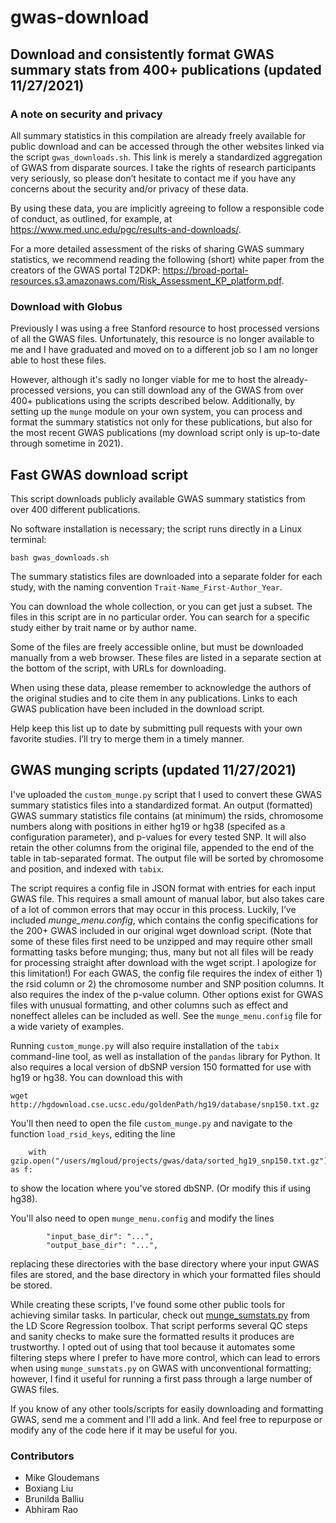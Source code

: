 # gwas-download

## Download and consistently format GWAS summary stats from 400+ publications (updated 11/27/2021)

### A note on security and privacy

All summary statistics in this compilation are already freely available for public download and can be accessed 
through the other websites linked via the script `gwas_downloads.sh`. This link is merely a standardized aggregation 
of GWAS from disparate sources. I take the rights of research participants very seriously, so please don’t hesitate 
to contact me if you have any concerns about the security and/or privacy of these data.

By using these data, you are implicitly agreeing to follow a responsible code of conduct, 
as outlined, for example, at https://www.med.unc.edu/pgc/results-and-downloads/.

For a more detailed assessment of the risks of sharing GWAS summary statistics, we recommend reading the following 
(short) white paper from the creators of the GWAS portal T2DKP: https://broad-portal-resources.s3.amazonaws.com/Risk_Assessment_KP_platform.pdf.

### Download with Globus

Previously I was using a free Stanford resource to host processed versions of all the GWAS files. Unfortunately, this resource
is no longer available to me and I have graduated and moved on to a different job so I am no longer able to host these files.

However, although it's sadly no longer viable for me to host the already-processed versions, 
you can still download any of the GWAS from over 400+ publications using the scripts described below.
Additionally, by setting up the `munge` module on your own system, you can process and format the summary statistics
not only for these publications, but also for the most recent GWAS publications (my download script only is up-to-date
through sometime in 2021).

## Fast GWAS download script 

This script downloads publicly available GWAS summary statistics from over 400 different publications.

No software installation is necessary; the script runs directly in a Linux terminal:

```bash gwas_downloads.sh```

The summary statistics files are downloaded into a separate folder for each study, with the naming convention `Trait-Name_First-Author_Year`.

You can download the whole collection, or you can get just a subset. The files in this script are in no particular order. 
You can search for a specific study either by trait name or by author name.

Some of the files are freely accessible online, but must be downloaded manually from a web browser. These files are 
listed in a separate section at the bottom of the script, with URLs for downloading.

When using these data, please remember to acknowledge the authors of the original studies and to cite them in any 
publications. Links to each GWAS publication have been included in the download script.

Help keep this list up to date by submitting pull requests with your own favorite studies. I’ll try to merge them in a timely manner.

## GWAS munging scripts (updated 11/27/2021)

I've uploaded the `custom_munge.py` script that I used to convert these GWAS summary 
statistics files into a standardized format. An output (formatted) GWAS summary 
statistics file contains (at minimum) the rsids, chromosome numbers along with positions 
in either hg19 or hg38 (specifed as a configuration parameter), and p-values for every tested SNP. It will also retain the other columns 
from the original file, appended to the end of the table in tab-separated format. 
The output file will be sorted by chromosome and position, and indexed with `tabix`.

The script requires a config file in JSON format with entries for each input GWAS file. 
This requires a small amount of manual labor, but also takes care of a lot of common errors 
that may occur in this process. Luckily, I’ve included _munge_menu.config_, which contains 
the config specifications for the 200+ GWAS included in our original wget download script. 
(Note that some of these files first need to be unzipped and may require other small formatting
tasks before munging; thus, many but not all files will be ready for processing straight 
after download with the wget script. I apologize for this limitation!) For each GWAS, 
the config file requires the index of either 1) the rsid column or 2) the chromosome 
number and SNP position columns. It also requires the index of the p-value column. 
Other options exist for GWAS files with unusual formatting, and other columns such as 
effect and noneffect alleles can be included as well. See the `munge_menu.config` file
for a wide variety of examples.

Running `custom_munge.py` will also require installation of the `tabix` command-line
tool, as well as installation of the `pandas` library for Python. It also requires a
local version of dbSNP version 150 formatted for use with hg19 or hg38. You can download this with

```
wget http://hgdownload.cse.ucsc.edu/goldenPath/hg19/database/snp150.txt.gz
```

You'll then need to open the file `custom_munge.py` and navigate to the function
`load_rsid_keys`, editing the line

```
    with gzip.open("/users/mgloud/projects/gwas/data/sorted_hg19_snp150.txt.gz") as f:
```
to show the location where you've stored dbSNP. (Or modify this if using hg38).

You'll also need to open `munge_menu.config` and modify the lines

```
        "input_base_dir": "...",
        "output_base_dir": "...",
```
replacing these directories with the base directory where your input GWAS files are stored,
and the base directory in which your formatted files should be stored.

While creating these scripts, I've found some other public tools for achieving 
similar tasks. In particular, check out [munge_sumstats.py](https://github.com/bulik/ldsc/blob/master/munge_sumstats.py)
from the LD Score Regression toolbox. That script performs several QC steps and sanity checks 
to make sure the formatted results it produces are trustworthy. I opted out of using that 
tool because it automates some filtering steps where I prefer to have more control, 
which can lead to errors when using `munge_sumstats.py` on GWAS with unconventional formatting; 
however, I find it useful for running a first pass through a large number of GWAS files.

If you know of any other tools/scripts for easily downloading and formatting GWAS, send me 
a comment and I'll add a link. And feel free to repurpose or modify any of the code 
here if it may be useful for you.

### Contributors

* Mike Gloudemans
* Boxiang Liu
* Brunilda Balliu
* Abhiram Rao

